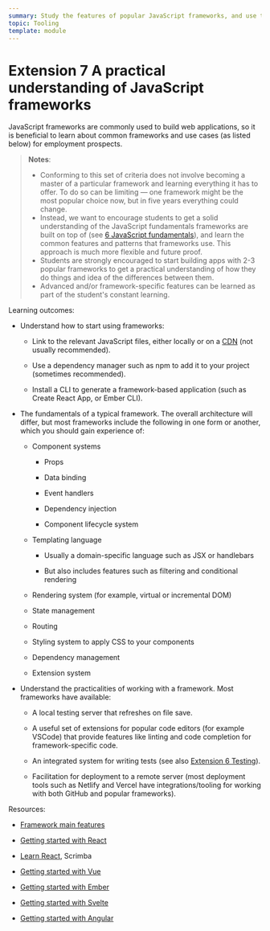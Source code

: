 ```yaml
---
summary: Study the features of popular JavaScript frameworks, and use them to implement common use cases.
topic: Tooling
template: module
---
```


# Extension 7 A practical understanding of JavaScript frameworks

JavaScript frameworks are commonly used to build web applications, so it is beneficial to learn about common frameworks and use cases (as listed below) for employment prospects.

> **Notes**:
>
> - Conforming to this set of criteria does not involve becoming a master of a particular framework and learning everything it has to offer. To do so can be limiting — one framework might be the most popular choice now, but in five years everything could change.
> - Instead, we want to encourage students to get a solid understanding of the JavaScript fundamentals frameworks are built on top of (see [6 JavaScript fundamentals](../2-core/6-javascript-fundamentals.md)), and learn the common features and patterns that frameworks use. This approach is much more flexible and future proof.
> - Students are strongly encouraged to start building apps with 2-3 popular frameworks to get a practical understanding of how they do things and idea of the differences between them.
> - Advanced and/or framework-specific features can be learned as part of the student's constant learning.

Learning outcomes:

- Understand how to start using frameworks:

  - Link to the relevant JavaScript files, either locally or on a [CDN](https://developer.mozilla.org/docs/Glossary/CDN) (not usually recommended).

  - Use a dependency manager such as npm to add it to your project (sometimes recommended).

  - Install a CLI to generate a framework-based application (such as Create React App, or Ember CLI).

- The fundamentals of a typical framework. The overall architecture will differ, but most frameworks include the following in one form or another, which you should gain experience of:

  - Component systems

    - Props

    - Data binding

    - Event handlers

    - Dependency injection

    - Component lifecycle system

  - Templating language

    - Usually a domain-specific language such as JSX or handlebars

    - But also includes features such as filtering and conditional rendering

  <!-- -->

  - Rendering system (for example, virtual or incremental DOM)

  - State management

  - Routing

  - Styling system to apply CSS to your components

  - Dependency management

  - Extension system

<!-- -->

- Understand the practicalities of working with a framework. Most frameworks have available:

  - A local testing server that refreshes on file save.

  - A useful set of extensions for popular code editors (for example VSCode) that provide features like linting and code completion for framework-specific code.

  - An integrated system for writing tests (see also [Extension 6 Testing](./6-testing.md)).

  - Facilitation for deployment to a remote server (most deployment tools such as Netlify and Vercel have integrations/tooling for working with both GitHub and popular frameworks).

Resources:

- [Framework main features](https://developer.mozilla.org/docs/Learn/Tools_and_testing/Client-side_JavaScript_frameworks/Main_features)

- [Getting started with React](https://developer.mozilla.org/docs/Learn/Tools_and_testing/Client-side_JavaScript_frameworks/React_getting_started)

- [Learn React](https://scrimba.com/learn/learnreact), Scrimba

- [Getting started with Vue](https://developer.mozilla.org/docs/Learn/Tools_and_testing/Client-side_JavaScript_frameworks/Vue_getting_started)

- [Getting started with Ember](https://developer.mozilla.org/docs/Learn/Tools_and_testing/Client-side_JavaScript_frameworks/Ember_getting_started)

- [Getting started with Svelte](https://developer.mozilla.org/docs/Learn/Tools_and_testing/Client-side_JavaScript_frameworks/Svelte_getting_started)

- [Getting started with Angular](https://developer.mozilla.org/docs/Learn/Tools_and_testing/Client-side_JavaScript_frameworks/Angular_getting_started)

